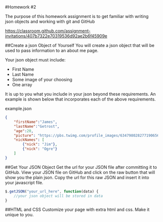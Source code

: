 #Homework #2

The purpose of this homework assignment is to get familiar with writing json objects and working with git and GitHub

https://classroom.github.com/assignment-invitations/407b7322e70319536d92ae2b6f45909e

##Create a json Object of Yourself
You will create a json object that will be used to pass information to an about me page.

Your json object must include:
- First Name
- Last Name
- Some image of your choosing
- One array

It is up to you what you include in your json beyond these requirements. An example is shown below that incorporates each of the above requirements.

example.json
```json
{
    "firstName":"James",
    "lastName":"Getrost",
    "age":20,
    "picture": "https://pbs.twimg.com/profile_images/634798028277190656/dJtsX-0E.jpg",
    "nickNames": [
        {"nick": "Jim"},
        {"nick": "Ogre"}
    ]
}
```

##Get Your JSON Object
Get the url for your JSON file after committing it to GitHub. View your JSON file on GitHub and click on the raw button that will show you the plain json. Copy the url for this raw JSON and insert it into your javascript file.

```javascript
$.getJSON("your_url_here", function(data) {
    //your json object will be stored in data
}
```

##HTML and CSS
Customize your page with extra html and css. Make it unique to you.
